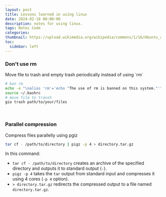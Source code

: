 ```yaml
---
layout: post
title: Lessons learned in using linux
date: 2024-02-18 00:00:00
description: notes for using linux.
tags: Notes Code
categories: 
thumbnail: https://upload.wikimedia.org/wikipedia/commons/1/16/Ubuntu_and_Ubuntu_Server_Icon.png
toc:
  sidebar: left
---
```



<h3> Don't use rm </h3>
Move file to trash and empty trash periodically instead of using `rm`

```bash
# ban rm
echo -e "\nalias 'rm'='echo "The use of rm is banned on this system."'" >> ~/.bashrc
source ~/.bashrc
# move file to transh
gio trash path/to/your/files
```

<br>
<h3> Parallel compression </h3>
Compress files parallelly using pgiz 

```bash
tar cf - /path/to/directory | pigz -p 4 > directory.tar.gz
```

In this command:
- `tar cf - /path/to/directory` creates an archive of the specified directory and outputs it to standard output (`-`).
- `pigz -p 4` takes the `tar` output from standard input and compresses it using 4 cores (`-p 4` option).
- `> directory.tar.gz` redirects the compressed output to a file named `directory.tar.gz`.